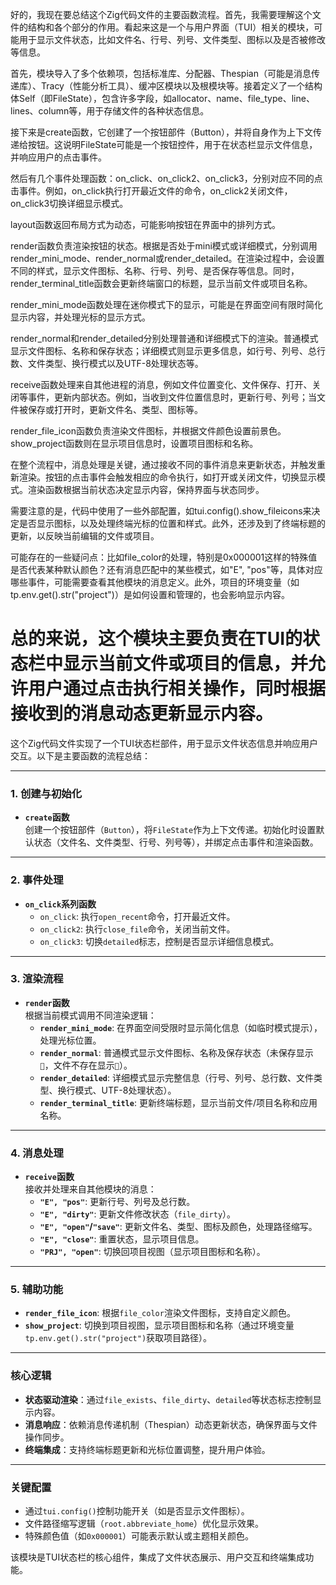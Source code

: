 好的，我现在要总结这个Zig代码文件的主要函数流程。首先，我需要理解这个文件的结构和各个部分的作用。看起来这是一个与用户界面（TUI）相关的模块，可能用于显示文件状态，比如文件名、行号、列号、文件类型、图标以及是否被修改等信息。

首先，模块导入了多个依赖项，包括标准库、分配器、Thespian（可能是消息传递库）、Tracy（性能分析工具）、缓冲区模块以及根模块等。接着定义了一个结构体Self（即FileState），包含许多字段，如allocator、name、file_type、line、lines、column等，用于存储文件的各种状态信息。

接下来是create函数，它创建了一个按钮部件（Button），并将自身作为上下文传递给按钮。这说明FileState可能是一个按钮控件，用于在状态栏显示文件信息，并响应用户的点击事件。

然后有几个事件处理函数：on_click、on_click2、on_click3，分别对应不同的点击事件。例如，on_click执行打开最近文件的命令，on_click2关闭文件，on_click3切换详细显示模式。

layout函数返回布局方式为动态，可能影响按钮在界面中的排列方式。

render函数负责渲染按钮的状态。根据是否处于mini模式或详细模式，分别调用render_mini_mode、render_normal或render_detailed。在渲染过程中，会设置不同的样式，显示文件图标、名称、行号、列号、是否保存等信息。同时，render_terminal_title函数会更新终端窗口的标题，显示当前文件或项目名称。

render_mini_mode函数处理在迷你模式下的显示，可能是在界面空间有限时简化显示内容，并处理光标的显示方式。

render_normal和render_detailed分别处理普通和详细模式下的渲染。普通模式显示文件图标、名称和保存状态；详细模式则显示更多信息，如行号、列号、总行数、文件类型、换行模式以及UTF-8处理状态等。

receive函数处理来自其他进程的消息，例如文件位置变化、文件保存、打开、关闭等事件，更新内部状态。例如，当收到文件位置信息时，更新行号、列号；当文件被保存或打开时，更新文件名、类型、图标等。

render_file_icon函数负责渲染文件图标，并根据文件颜色设置前景色。show_project函数则在显示项目信息时，设置项目图标和名称。

在整个流程中，消息处理是关键，通过接收不同的事件消息来更新状态，并触发重新渲染。按钮的点击事件会触发相应的命令执行，如打开或关闭文件，切换显示模式。渲染函数根据当前状态决定显示内容，保持界面与状态同步。

需要注意的是，代码中使用了一些外部配置，如tui.config().show_fileicons来决定是否显示图标，以及处理终端光标的位置和样式。此外，还涉及到了终端标题的更新，以反映当前编辑的文件或项目。

可能存在的一些疑问点：比如file_color的处理，特别是0x000001这样的特殊值是否代表某种默认颜色？还有消息匹配中的某些模式，如"E", "pos"等，具体对应哪些事件，可能需要查看其他模块的消息定义。此外，项目的环境变量（如tp.env.get().str("project")）是如何设置和管理的，也会影响显示内容。

总的来说，这个模块主要负责在TUI的状态栏中显示当前文件或项目的信息，并允许用户通过点击执行相关操作，同时根据接收到的消息动态更新显示内容。
================================================
这个Zig代码文件实现了一个TUI状态栏部件，用于显示文件状态信息并响应用户交互。以下是主要函数的流程总结：

---

### **1. 创建与初始化**
- **`create`函数**  
  创建一个按钮部件（`Button`），将`FileState`作为上下文传递。初始化时设置默认状态（文件名、文件类型、行号、列号等），并绑定点击事件和渲染函数。

---

### **2. 事件处理**
- **`on_click`系列函数**  
  - `on_click`: 执行`open_recent`命令，打开最近文件。  
  - `on_click2`: 执行`close_file`命令，关闭当前文件。  
  - `on_click3`: 切换`detailed`标志，控制是否显示详细信息模式。

---

### **3. 渲染流程**
- **`render`函数**  
  根据当前模式调用不同渲染逻辑：  
  - **`render_mini_mode`**: 在界面空间受限时显示简化信息（如临时模式提示），处理光标位置。  
  - **`render_normal`**: 普通模式显示文件图标、名称及保存状态（未保存显示`󰆓`，文件不存在显示`󰽂`）。  
  - **`render_detailed`**: 详细模式显示完整信息（行号、列号、总行数、文件类型、换行模式、UTF-8处理状态）。  
  - **`render_terminal_title`**: 更新终端标题，显示当前文件/项目名称和应用名称。

---

### **4. 消息处理**
- **`receive`函数**  
  接收并处理来自其他模块的消息：  
  - **`"E", "pos"`**: 更新行号、列号及总行数。  
  - **`"E", "dirty"`**: 更新文件修改状态（`file_dirty`）。  
  - **`"E", "open"`/`"save"`**: 更新文件名、类型、图标及颜色，处理路径缩写。  
  - **`"E", "close"`**: 重置状态，显示项目信息。  
  - **`"PRJ", "open"`**: 切换回项目视图（显示项目图标和名称）。

---

### **5. 辅助功能**
- **`render_file_icon`**: 根据`file_color`渲染文件图标，支持自定义颜色。  
- **`show_project`**: 切换到项目视图，显示项目图标和名称（通过环境变量`tp.env.get().str("project")`获取项目路径）。

---

### **核心逻辑**
- **状态驱动渲染**：通过`file_exists`、`file_dirty`、`detailed`等状态标志控制显示内容。  
- **消息响应**：依赖消息传递机制（Thespian）动态更新状态，确保界面与文件操作同步。  
- **终端集成**：支持终端标题更新和光标位置调整，提升用户体验。

---

### **关键配置**
- 通过`tui.config()`控制功能开关（如是否显示文件图标）。  
- 文件路径缩写逻辑（`root.abbreviate_home`）优化显示效果。  
- 特殊颜色值（如`0x000001`）可能表示默认或主题相关颜色。

该模块是TUI状态栏的核心组件，集成了文件状态展示、用户交互和终端集成功能。